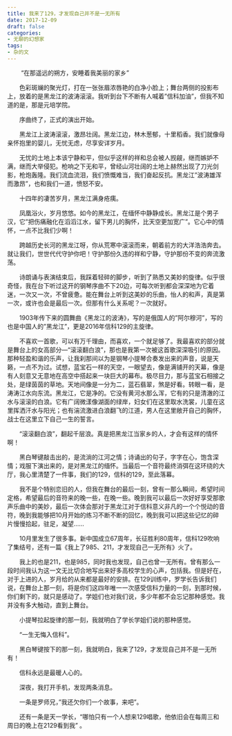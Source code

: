 ```yaml
---
title: 我来了129，才发现自己并不是一无所有
date: 2017-12-09
draft: false
categories:
- 无聊的幻想家
tags:
- 杂的文
---
```


> 

　　 “在那遥远的朔方，安睡着我美丽的家乡” 

　　色彩斑斓的聚光灯，打在一张张眉浓唇艳的白净小脸上；舞台两侧的投影布上，放着的是黑龙江的波涛滚滚。我听到台下不断有人喊着”信科加油”，但我不知道的是，那是元培学院。 

　　序曲终了，正式的演出开始。 

　　黑龙江上波涛滚滚，激昂壮阔。黑龙江边，林木葱郁，十里稻香。我们就像母亲怀抱里的婴儿，无忧无虑，尽享安详岁月。 

　　无忧的土地上本该宁静和平，但似乎这样的祥和总会被人觊觎，继而嫉妒不满，继而大举侵犯。枪响之下无和平，曾经山河壮阔的土地上赫然出现了刀光剑影，枪炮轰隆。我们流血流泪，我们愤慨难当，我们奋起反抗。黑龙江”波涛雄浑而激昂”，也和我们一道，愤怒不安。 

　　十四年的凄苦岁月，黑龙江满身疮痍。 

　　凤凰浴火，岁月悠悠。如今的黑龙江，在缅怀中静静成长。黑龙江是个男子汉，它”把伤痛融化在滔滔江水，留下男儿的胸怀，比天空更加宽广”。它心中的情怀，一点不比我们少啊！ 

　　跨越历史长河的黑龙江呀，你从荒寒中滚滚而来，朝着前方的大洋浩浩奔去。就让我们，世世代代守护你吧！守护那份久违的祥和宁静，守护那份不变的奔流激荡。 

　　诗朗诵与表演结束后，我踩着轻碎的脚步，听到了熟悉又美妙的旋律。似乎很奇怪，我在台下听过这开的钢琴序曲不下20边，可每次听到都会深深地为它着迷，一次又一次，不曾疲惫。能在舞台上听到这美妙的乐曲，怡人的和声，真是第一次，或许也会是最后一次。但那有什么关系呢？一次就好。 

　　1903年传下来的圆舞曲《黑龙江的波涛》，写的是俄国人的”阿尔穆河”，写的也是中国人的”黑龙江”，更是2016年信科129的主旋律。 

　　不喜欢一首歌，可以有万千理由，而喜欢，一个就足够了。我最喜欢的部分就是舞台上的女高部分—“滚滚翻白浪”，那也是我第一次被这首歌深深吸引的原因。那种轻盈和谐的乐声，让我刹那间以为是钢琴小提琴合奏发出来的声音，说是天籁，一点不为过。试想，蓝宝石一样的天空，一眼望去，像是满铺开的天幕，像是有人刻意又无意地在高空中搭起来一块巨大的幕布。极尽目力，那与蓝宝石相接之处，是绿茵茵的草地。天地间像是一分为二，蓝石翡翠，煞是好看。转眼一看，是涛涛江水向东流。黑龙江，它是净的。它没有黄河水那么浑，它有的只是清澈的江水与滚滚的白浪。它有广阔微漾像湖面的绿岸，妇女们在这里取水洗裳，儿童在这里挥洒汗水与阳光；也有湍流激进白浪翻飞的江道，男人在这里敞开自己的胸怀，战士在这里立下自己一生的誓言。 

　　“滚滚翻白浪”，翻起千层浪。真是把黑龙江当家乡的人，才会有这样的情怀啊！ 

　　黑白琴键敲击出的，是流淌的江河之情；诗诵出的句子，字字在心，饱含深情；戏服下演出来的，是对黑龙江的缅怀。当最后一个音符最终消弭在这环绕的大厅，我心里清楚了一件事，我们的129，信科的129，至此落幕。 

　　我不是个特别恋旧的人，但我在舞台的最后一刻，曾有一那么瞬间，希望时间定格，希望最后的音符来的晚一些，在晚一些。晚到我可以最后一次好好享受那歌声乐曲中的美妙，最后一次体会那对于黑龙江对于信科意义非凡的一个个悦动的音符，晚到我能够把10月开始的练习不断不断的回忆，晚到我可以把这些记忆的碎片慢慢拾起，驻足，凝望…… 

　　10月里发生了很多事。新中国成立67周年，长征胜利80周年，信科129吹响了集结号，还有一篇《我上了985、211，才发现自己一无所有》火了。 

　　我上的也是211，也是985，同时我也发现，自己也曾一无所有。曾有那么一段时间我认为这一文无比切合地写出来好多高校学生的心声，包括我。但是好在，对于上进的人，岁月给的从来都是最好的安排。在129训练中，罗学长告诉我们说，在舞台上那一刻，将是你们这四年唯一一次感受信科力量的一刻，到那时候，你们剩下的，就只是感动了。学姐们也对我们说，多少年都不会忘记那种感觉。我并没有多大触动，直到上舞台。 

　　小提琴拉起旋律的那一刻，我就明白了学长学姐们说的那种感觉。 

　　“一生无悔入信科”。 

　　黑白琴键按下的那一刻，我就明白，我来了129，才发现自己并不是一无所有！ 

　　信科永远是最暖人心的。 

　　深夜，我打开手机，发现两条消息。 

　　一条是罗师兄，”我还欠你们一个故事，来吧”。 

　　还有一条是天一学长，“哪怕只有一个人想来129唱歌，他依旧会在每周三和周日的晚上在2129看到我” 。